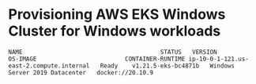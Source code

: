 # Provisioning AWS EKS Windows Cluster for Windows workloads

`NAME                                       STATUS   VERSION               OS-IMAGE                         CONTAINER-RUNTIME
ip-10-0-1-121.us-east-2.compute.internal   Ready    v1.21.5-eks-bc4871b   Windows Server 2019 Datacenter   docker://20.10.9
`
